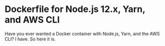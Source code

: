 # Dockerfile for Node.js 12.x, Yarn, and AWS CLI

Have you ever wanted a Docker container with Node.js, Yarn, and the AWS CLI? I have. So here it is.
